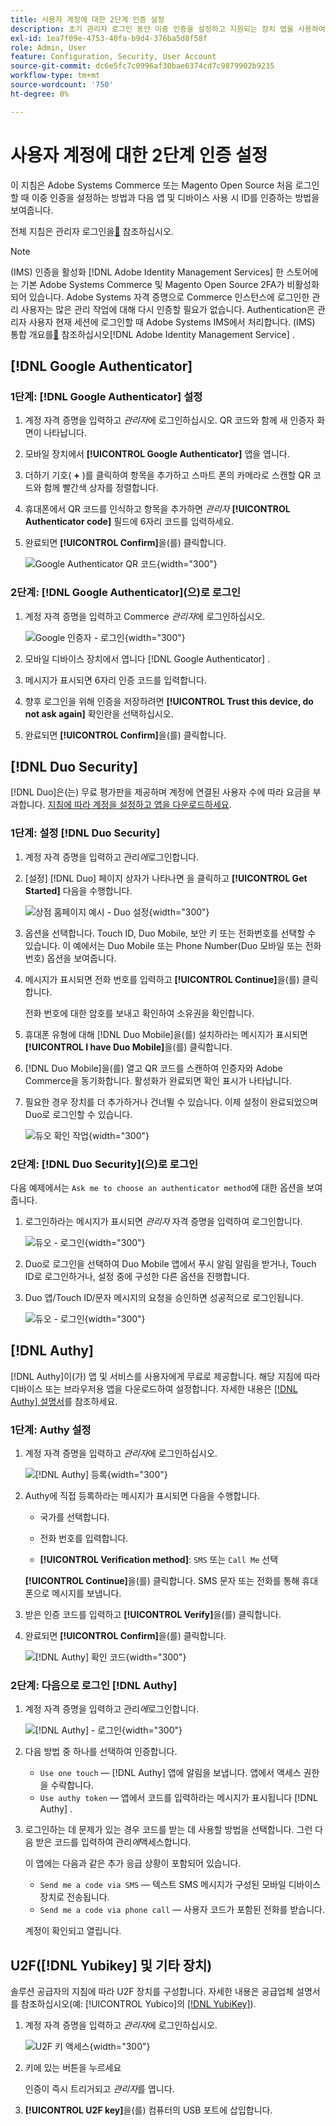 ```yaml
---
title: 사용자 계정에 대한 2단계 인증 설정
description: 초기 관리자 로그인 동안 이중 인증을 설정하고 지원되는 장치 앱을 사용하여 ID를 인증하는 방법을 알아봅니다.
exl-id: 1ea7f09e-4753-40fa-b9d4-376ba5d8f58f
role: Admin, User
feature: Configuration, Security, User Account
source-git-commit: dc6e5fc7c0996af30bae6374cd7c9879902b9235
workflow-type: tm+mt
source-wordcount: '750'
ht-degree: 0%

---
```


# 사용자 계정에 대한 2단계 인증 설정

이 지침은 Adobe Systems Commerce 또는 Magento Open Source 처음 로그인할 때 이중 인증을 설정하는 방법과 다음 앱 및 디바이스 사용 시 ID를 인증하는 방법을 보여줍니다.

전체 지침은 관리자 로그인을[&#128279;](../getting-started/admin-signin.md) 참조하십시오.

>[!NOTE]
>
>(IMS) 인증을 활성화 [!DNL Adobe Identity Management Services] 한 스토어에는 기본 Adobe Systems Commerce 및 Magento Open Source 2FA가 비활성화되어 있습니다. Adobe Systems 자격 증명으로 Commerce 인스턴스에 로그인한 관리 사용자는 많은 관리 작업에 대해 다시 인증할 필요가 없습니다. Authentication은 관리자 사용자 현재 세션에 로그인할 때 Adobe Systems IMS에서 처리합니다. (IMS) 통합 개요를[&#128279;](../getting-started/adobe-ims-integration-overview.md) 참조하십시오[!DNL Adobe Identity Management Service] .

## [!DNL Google Authenticator]

### 1단계: [!DNL Google Authenticator] 설정

1. 계정 자격 증명을 입력하고 _관리자_&#x200B;에 로그인하십시오. QR 코드와 함께 새 인증자 화면이 나타납니다.

1. 모바일 장치에서 **[!UICONTROL Google Authenticator]** 앱을 엽니다.

1. 더하기 기호( **+** )를 클릭하여 항목을 추가하고 스마트 폰의 카메라로 스캔할 QR 코드와 함께 빨간색 상자를 정렬합니다.

1. 휴대폰에서 QR 코드를 인식하고 항목을 추가하면 _관리자_ **[!UICONTROL Authenticator code]** 필드에 6자리 코드를 입력하세요.

1. 완료되면 **[!UICONTROL Confirm]**&#x200B;을(를) 클릭합니다.

   ![Google Authenticator QR 코드](./assets/storefront-2fa-google-qrcode.png){width="300"}

### 2단계: [!DNL Google Authenticator]&#x200B;(으)로 로그인

1. 계정 자격 증명을 입력하고 Commerce _관리자_&#x200B;에 로그인하십시오.

   ![Google 인증자 - 로그인](./assets/storefront-2fa-google-code.png){width="300"}

1. 모바일 디바이스 장치에서 엽니다 [!DNL Google Authenticator] .

1. 메시지가 표시되면 6자리 인증 코드를 입력합니다.

1. 향후 로그인을 위해 인증을 저장하려면 **[!UICONTROL Trust this device, do not ask again]** 확인란을 선택하십시오.

1. 완료되면 **[!UICONTROL Confirm]**&#x200B;을(를) 클릭합니다.

## [!DNL Duo Security]

[!DNL Duo]은(는) 무료 평가판을 제공하며 계정에 연결된 사용자 수에 따라 요금을 부과합니다. [지침에 따라 계정을 설정하고 앱을 다운로드하세요](https://duo.com/product/multi-factor-authentication-mfa/duo-mobile-app).

### 1단계: 설정 [!DNL Duo Security]

1. 계정 자격 증명을 입력하고 관리&#x200B;_에_&#x200B;로그인합니다.

1. [설정] [!DNL Duo] 페이지 상자가 나타나면 을 클릭하고 **[!UICONTROL Get Started]** 다음을 수행합니다.

   ![상점 홈페이지 예시 - Duo 설정](./assets/storefront-2fa-duo-setup-options.png){width="300"}

1. 옵션을 선택합니다. Touch ID, Duo Mobile, 보안 키 또는 전화번호를 선택할 수 있습니다. 이 예에서는 Duo Mobile 또는 Phone Number(Duo 모바일 또는 전화 번호) 옵션을 보여줍니다.

1. 메시지가 표시되면 전화 번호를 입력하고 **[!UICONTROL Continue]**&#x200B;을(를) 클릭합니다.

   전화 번호에 대한 암호를 보내고 확인하여 소유권을 확인합니다.

1. 휴대폰 유형에 대해 [!DNL Duo Mobile]을(를) 설치하라는 메시지가 표시되면 **[!UICONTROL I have Duo Mobile]**&#x200B;을(를) 클릭합니다.

1. [!DNL Duo Mobile]을(를) 열고 QR 코드를 스캔하여 인증자와 Adobe Commerce을 동기화합니다. 활성화가 완료되면 확인 표시가 나타납니다.

1. 필요한 경우 장치를 더 추가하거나 건너뛸 수 있습니다. 이제 설정이 완료되었으며 Duo로 로그인할 수 있습니다.

   ![듀오 확인 작업](./assets/storefront-2fa-duo-setup-complete.png){width="300"}

### 2단계: [!DNL Duo Security]&#x200B;(으)로 로그인

다음 예제에서는 `Ask me to choose an authenticator method`에 대한 옵션을 보여 줍니다.

1. 로그인하라는 메시지가 표시되면 _관리자_ 자격 증명을 입력하여 로그인합니다.

   ![듀오 - 로그인](./assets/storefront-2fa-duo-auth.png){width="300"}

1. Duo로 로그인을 선택하여 Duo Mobile 앱에서 푸시 알림 알림을 받거나, Touch ID로 로그인하거나, 설정 중에 구성한 다른 옵션을 진행합니다.

1. Duo 앱/Touch ID/문자 메시지의 요청을 승인하면 성공적으로 로그인됩니다.

   ![듀오 - 로그인](./assets/storefront-2fa-duo-success.png){width="300"}

## [!DNL Authy]

[!DNL Authy]이(가) 앱 및 서비스를 사용자에게 무료로 제공합니다. 해당 지침에 따라 디바이스 또는 브라우저용 앱을 다운로드하여 설정합니다. 자세한 내용은 [[!DNL Authy] 설명서](https://authy.com/features/setup/)를 참조하세요.

### 1단계: Authy 설정

1. 계정 자격 증명을 입력하고 _관리자_&#x200B;에 로그인하십시오.

   ![[!DNL Authy] 등록](./assets/storefront-2fa-authy-auth.png){width="300"}

1. Authy에 직접 등록하라는 메시지가 표시되면 다음을 수행합니다.

   - 국가를 선택합니다.

   - 전화 번호를 입력합니다.

   - **[!UICONTROL Verification method]**: `SMS` 또는 `Call Me` 선택

   **[!UICONTROL Continue]**&#x200B;을(를) 클릭합니다. SMS 문자 또는 전화를 통해 휴대폰으로 메시지를 보냅니다.

1. 받은 인증 코드를 입력하고 **[!UICONTROL Verify]**&#x200B;을(를) 클릭합니다.

1. 완료되면 **[!UICONTROL Confirm]**&#x200B;을(를) 클릭합니다.

   ![[!DNL Authy] 확인 코드](./assets/storefront-2fa-authy-verify.png){width="300"}

### 2단계: 다음으로 로그인 [!DNL Authy]

1. 계정 자격 증명을 입력하고 관리&#x200B;_에_&#x200B;로그인합니다.

   ![[!DNL Authy] - 로그인](./assets/storefront-2fa-authy-access.png){width="300"}

1. 다음 방법 중 하나를 선택하여 인증합니다.

   - `Use one touch` — [!DNL Authy] 앱에 알림을 보냅니다. 앱에서 액세스 권한을 수락합니다.
   - `Use authy token` — 앱에서 코드를 입력하라는 메시지가 표시됩니다 [!DNL Authy] .

1. 로그인하는 데 문제가 있는 경우 코드를 받는 데 사용할 방법을 선택합니다. 그런 다음 받은 코드를 입력하여 관리&#x200B;_에_&#x200B;액세스합니다.

   이 앱에는 다음과 같은 추가 응급 상황이 포함되어 있습니다.

   - `Send me a code via SMS` — 텍스트 SMS 메시지가 구성된 모바일 디바이스 장치로 전송됩니다.
   - `Send me a code via phone call` — 사용자 코드가 포함된 전화를 받습니다.

   계정이 확인되고 열립니다.

## U2F([!DNL Yubikey] 및 기타 장치)

솔루션 공급자의 지침에 따라 U2F 장치를 구성합니다. 자세한 내용은 공급업체 설명서를 참조하십시오(예: [!UICONTROL Yubico]의 [[!DNL YubiKey]](https://support.yubico.com/hc/en-us/articles/360013790339-Getting-Started-with-Your-YubiKey)).

1. 계정 자격 증명을 입력하고 _관리자_&#x200B;에 로그인하십시오.

   ![U2F 키 액세스](./assets/storefront-2fa-u2f.png){width="300"}

1. 키에 있는 버튼을 누르세요

   인증이 즉시 트리거되고 _관리자_&#x200B;를 엽니다.

1. **[!UICONTROL U2F key]**&#x200B;을(를) 컴퓨터의 USB 포트에 삽입합니다.
